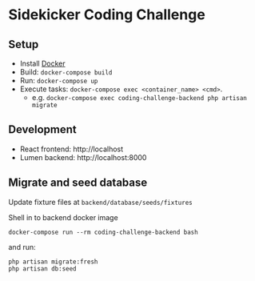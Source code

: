 # Sidekicker Coding Challenge

## Setup
* Install [Docker](https://docs.docker.com/get-started/)
* Build: `docker-compose build`
* Run: `docker-compose up`
* Execute tasks: `docker-compose exec <container_name> <cmd>`. 
  * e.g. `docker-compose exec coding-challenge-backend php artisan migrate`

## Development
* React frontend: http://localhost
* Lumen backend: http://localhost:8000

## Migrate and seed database
Update fixture files at `backend/database/seeds/fixtures`

Shell in to backend docker image
```shell script
docker-compose run --rm coding-challenge-backend bash
```
and run:
```shell script
php artisan migrate:fresh
php artisan db:seed
```
